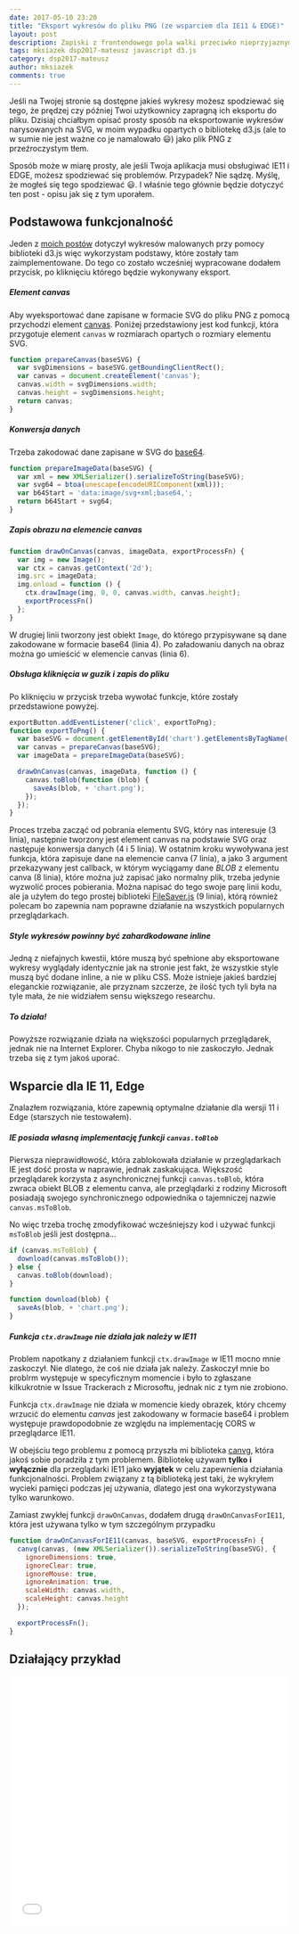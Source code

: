 ```yaml
---
date: 2017-05-10 23:20
title: "Eksport wykresów do pliku PNG (ze wsparciem dla IE11 & EDGE)"
layout: post
description: Zapiski z frontendowego pola walki przeciwko nieprzyjaznym przeglądarkom w czasie eksportu wykresów do pliku
tags: mksiazek dsp2017-mateusz javascript d3.js
category: dsp2017-mateusz
author: mksiazek
comments: true
---
```


Jeśli na Twojej stronie są dostępne jakieś wykresy możesz spodziewać się tego, że prędzej czy później Twoi użytkownicy
zapragną ich eksportu do pliku. Dzisiaj chciałbym opisać prosty sposób na eksportowanie wykresów narysowanych na SVG, w 
moim wypadku opartych o bibliotekę d3.js (ale to w sumie nie jest ważne co je namalowało :smiley:) jako plik PNG z 
przeźroczystym tłem.

Sposób może w miarę prosty, ale jeśli Twoja aplikacja musi obsługiwać IE11 i EDGE, możesz spodziewać się problemów. 
Przypadek? Nie sądzę. Myślę, że mogłeś się tego spodziewać :smiley:. I właśnie tego głównie będzie dotyczyć ten post - 
opisu jak się z tym uporałem.

## Podstawowa funkcjonalność
Jeden z [moich postów](/dsp2017-mateusz/2017/03/22/kursor-wykres-d3.html) dotyczył wykresów malowanych przy pomocy
biblioteki d3.js więc wykorzystam podstawy, które zostały tam zaimplementowane. Do tego co zostało wcześniej wypracowane
dodałem przycisk, po kliknięciu którego będzie wykonywany eksport.

##### Element canvas
Aby wyeksportować dane zapisane w formacie SVG do pliku PNG z pomocą przychodzi element [canvas](https://www.w3schools.com/html/html5_canvas.asp).
Poniżej przedstawiony jest kod funkcji, która przygotuje element `canvas` w rozmiarach opartych o rozmiary elementu SVG.
~~~javascript
function prepareCanvas(baseSVG) {
  var svgDimensions = baseSVG.getBoundingClientRect();
  var canvas = document.createElement('canvas');
  canvas.width = svgDimensions.width;
  canvas.height = svgDimensions.height;
  return canvas;
}
~~~

##### Konwersja danych
Trzeba zakodować dane zapisane w SVG do [base64](https://pl.wikipedia.org/wiki/Base64).
~~~javascript
function prepareImageData(baseSVG) {
  var xml = new XMLSerializer().serializeToString(baseSVG);
  var svg64 = btoa(unescape(encodeURIComponent(xml)));
  var b64Start = 'data:image/svg+xml;base64,';
  return b64Start + svg64;
}
~~~

##### Zapis obrazu na elemencie canvas
~~~javascript
function drawOnCanvas(canvas, imageData, exportProcessFn) {
  var img = new Image();
  var ctx = canvas.getContext('2d');
  img.src = imageData;
  img.onload = function () {
    ctx.drawImage(img, 0, 0, canvas.width, canvas.height);
    exportProcessFn()
  };
}
~~~
W drugiej linii tworzony jest obiekt `Image`, do którego przypisywane są dane zakodowane w formacie base64 (linia 4).
Po załadowaniu danych na obraz można go umieścić w elemencie canvas (linia 6).

##### Obsługa kliknięcia w guzik i zapis do pliku
Po kliknięciu w przycisk trzeba wywołać funkcje, które zostały przedstawione powyżej.
~~~javascript
exportButton.addEventListener('click', exportToPng);
function exportToPng() {
  var baseSVG = document.getElementById('chart').getElementsByTagName('svg')[0];
  var canvas = prepareCanvas(baseSVG);
  var imageData = prepareImageData(baseSVG);

  drawOnCanvas(canvas, imageData, function () {
    canvas.toBlob(function (blob) {
      saveAs(blob, + 'chart.png');
    });
  });
}
~~~
Proces trzeba zacząć od pobrania elementu SVG, który nas interesuje (3 linia), następnie tworzony jest element canvas na
podstawie SVG oraz następuje konwersja danych (4 i 5 linia). W ostatnim kroku wywoływana jest funkcja, która zapisuje
dane na elemencie canva (7 linia), a jako 3 argument przekazywany jest callback, w którym wyciągamy dane *BLOB* z elementu
canva (8 linia), które można już zapisać jako normalny plik, trzeba jedynie wyzwolić proces pobierania. Można napisać do
tego swoje parę linii kodu, ale ja użyłem do tego prostej biblioteki [FileSaver.js](https://github.com/eligrey/FileSaver.js/)
(9 linia), którą również polecam bo zapewnia nam poprawne działanie na wszystkich popularnych przeglądarkach.

##### Style wykresów powinny być zahardkodowane inline
Jedną z niefajnych kwestii, które muszą być spełnione aby eksportowane wykresy wyglądały identycznie jak na stronie
jest fakt, że wszystkie style muszą być dodane inline, a nie w pliku CSS. Może istnieje jakieś bardziej eleganckie rozwiązanie,
ale przyznam szczerze, że ilość tych tyli była na tyle mała, że nie widziałem sensu większego researchu.

##### To działa!
Powyższe rozwiązanie działa na większości popularnych przeglądarek, jednak nie na Internet Explorer. Chyba nikogo to nie
zaskoczyło. Jednak trzeba się z tym jakoś uporać. 

## Wsparcie dla IE 11, Edge
Znalazłem rozwiązania, które zapewnią optymalne działanie dla wersji 11 i Edge (starszych nie testowałem).

##### IE posiada własną implementację funkcji `canvas.toBlob`
Pierwsza nieprawidłowość, która zablokowała działanie w przeglądarkach IE jest dość prosta w naprawie, jednak zaskakująca.
Większość przeglądarek korzysta z asynchronicznej funkcji `canvas.toBlob`, która zwraca obiekt BLOB z elementu canva, ale
przeglądarki z rodziny Microsoft posiadają swojego synchronicznego odpowiednika o tajemniczej nazwie `canvas.msToBlob`.
 
No więc trzeba trochę zmodyfikować wcześniejszy kod i używać funkcji `msToBlob` jeśli jest dostępna...
~~~javascript
if (canvas.msToBlob) {
  download(canvas.msToBlob());
} else {
  canvas.toBlob(download);
}

function download(blob) {
  saveAs(blob, + 'chart.png');
}
~~~

##### Funkcja `ctx.drawImage` nie działa jak należy w IE11
Problem napotkany z działaniem funkcji `ctx.drawImage` w IE11 mocno mnie zaskoczył. Nie dlatego, że coś nie działa jak należy.
Zaskoczył mnie bo problrm występuje w specyficznym momencie i było to zgłaszane kilkukrotnie w Issue Trackerach z
Microsoftu, jednak nic z tym nie zrobiono.

Funkcja `ctx.drawImage` nie działa w momencie kiedy obrazek, który chcemy wrzucić do elementu *canvas* jest zakodowany
w formacie base64 i problem występuje prawdopodobnie ze względu na implementację CORS w przeglądarce IE11.

W obejściu tego problemu z pomocą przyszła mi biblioteka [canvg](https://github.com/canvg/canvg), która jakoś sobie
poradziła z tym problemem. Bibliotekę używam **tylko i wyłącznie** dla przeglądarki IE11 jako **wyjątek** w celu
zapewnienia działania funkcjonalności. Problem związany z tą biblioteką jest taki, że wykryłem wycieki pamięci podczas
jej używania, dlatego jest ona wykorzystywana tylko warunkowo.

Zamiast zwykłej funkcji `drawOnCanvas`, dodałem drugą `drawOnCanvasForIE11`, która jest używana tylko w tym szczególnym
przypadku
~~~javascript
function drawOnCanvasForIE11(canvas, baseSVG, exportProcessFn) {
  canvg(canvas, (new XMLSerializer()).serializeToString(baseSVG), {
    ignoreDimensions: true,
    ignoreClear: true,
    ignoreMouse: true,
    ignoreAnimation: true,
    scaleWidth: canvas.width,
    scaleHeight: canvas.height
  });

  exportProcessFn();
}
~~~

## Działający przykład
<iframe width="100%" height="450" src="//jsfiddle.net/mejt/sLo88h3x/1/embedded/result,js,html/" allowfullscreen="allowfullscreen" frameborder="0"></iframe>